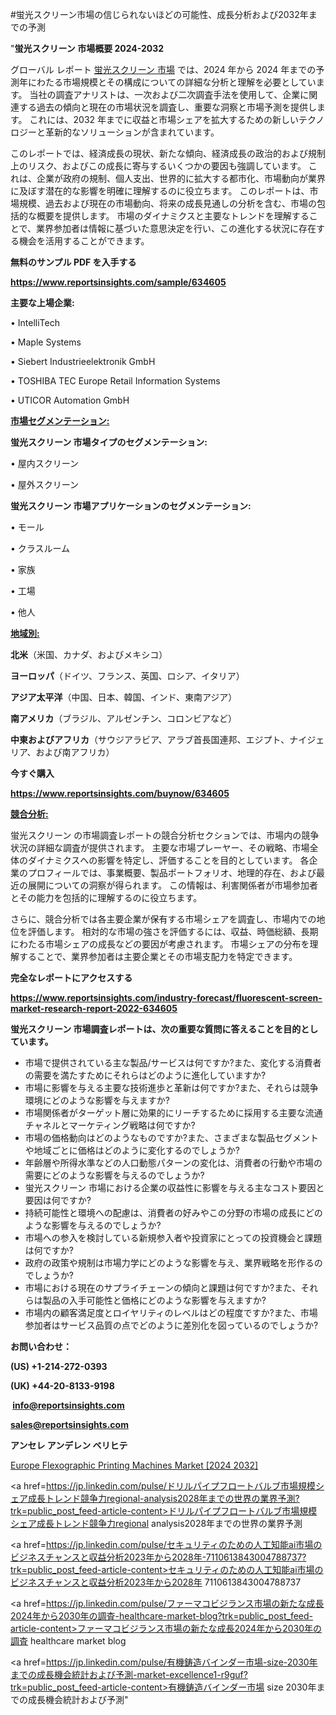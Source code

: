 #蛍光スクリーン市場の信じられないほどの可能性、成長分析および2032年までの予測

"<strong>蛍光スクリーン 市場概要 2024-2032</strong>

グローバル レポート <a href=https://www.reportsinsights.com/sample/634605>蛍光スクリーン 市場</a> では、2024 年から 2024 年までの予測年にわたる市場規模とその構成についての詳細な分析と理解を必要としています。 当社の調査アナリストは、一次および二次調査手法を使用して、企業に関連する過去の傾向と現在の市場状況を調査し、重要な洞察と市場予測を提供します。 これには、2032 年までに収益と市場シェアを拡大​​するための新しいテクノロジーと革新的なソリューションが含まれています。

このレポートでは、経済成長の現状、新たな傾向、経済成長の政治的および規制上のリスク、およびこの成長に寄与するいくつかの要因も強調しています。 これは、企業が政府の規制、個人支出、世界的に拡大する都市化、市場動向が業界に及ぼす潜在的な影響を明確に理解するのに役立ちます。 このレポートは、市場規模、過去および現在の市場動向、将来の成長見通しの分析を含む、市場の包括的な概要を提供します。 市場のダイナミクスと主要なトレンドを理解することで、業界参加者は情報に基づいた意思決定を行い、この進化する状況に存在する機会を活用することができます。

<strong><b>無料のサンプル PDF を入手する</b></strong>

<a href=https://www.reportsinsights.com/sample/634605><strong><u>https://www.reportsinsights.com/sample/634605</u></strong></a>

<strong>主要な上場企業:</strong>

• IntelliTech

• Maple Systems

• Siebert Industrieelektronik GmbH

• TOSHIBA TEC Europe Retail Information Systems

• UTICOR Automation GmbH

<strong><u>市場セグメンテーション</u></strong><strong><u>:</u></strong>

<strong>蛍光スクリーン 市場タイプのセグメンテーション:</strong>

• 屋内スクリーン

• 屋外スクリーン

<strong>蛍光スクリーン 市場アプリケーションのセグメンテーション:</strong>

• モール

• クラスルーム

• 家族

• 工場

• 他人

<strong><u>地域別</u></strong><strong><u>:</u></strong>

<strong>北米</strong>（米国、カナダ、およびメキシコ）

<strong>ヨーロッパ</strong>（ドイツ、フランス、英国、ロシア、イタリア）

<strong>アジア太平洋</strong>（中国、日本、韓国、インド、東南アジア）

<strong>南アメリカ</strong>（ブラジル、アルゼンチン、コロンビアなど）

<strong>中東およびアフリカ</strong>（サウジアラビア、アラブ首長国連邦、エジプト、ナイジェリア、および南アフリカ）

<strong>今すぐ購入</strong>

<a href=https://www.reportsinsights.com/buynow/634605><strong><u>https://www.reportsinsights.com/buynow/634605</u></strong></a>

<strong><u>競合分析:</u></strong>

蛍光スクリーン の市場調査レポートの競合分析セクションでは、市場内の競争状況の詳細な調査が提供されます。 主要な市場プレーヤー、その戦略、市場全体のダイナミクスへの影響を特定し、評価することを目的としています。 各企業のプロフィールでは、事業概要、製品ポートフォリオ、地理的存在、および最近の展開についての洞察が得られます。 この情報は、利害関係者が市場参加者とその能力を包括的に理解するのに役立ちます。

さらに、競合分析では各主要企業が保有する市場シェアを調査し、市場内での地位を評価します。 相対的な市場の強さを評価するには、収益、時価総額、長期にわたる市場シェアの成長などの要因が考慮されます。 市場シェアの分布を理解することで、業界参加者は主要企業とその市場支配力を特定できます。

<strong>完全なレポートにアクセスする</strong>

<a href=https://www.reportsinsights.com/industry-forecast/fluorescent-screen-market-research-report-2022-634605><strong><u><b>https://www.reportsinsights.com/industry-forecast/fluorescent-screen-market-research-report-2022-634605</b></u></strong></a>

<strong><b>蛍光スクリーン 市場調査レポートは、次の重要な質問に答えることを目的としています。</b></strong>
<ul>
  <li>市場で提供されている主な製品/サービスは何ですか?また、変化する消費者の需要を満たすためにそれらはどのように進化していますか?</li>
  <li>市場に影響を与える主要な技術進歩と革新は何ですか?また、それらは競争環境にどのような影響を与えますか?</li>
  <li>市場関係者がターゲット層に効果的にリーチするために採用する主要な流通チャネルとマーケティング戦略は何ですか?</li>
  <li>市場の価格動向はどのようなものですか?また、さまざまな製品セグメントや地域ごとに価格はどのように変化するのでしょうか?</li>
  <li>年齢層や所得水準などの人口動態パターンの変化は、消費者の行動や市場の需要にどのような影響を与えるのでしょうか?</li>
  <li>蛍光スクリーン 市場における企業の収益性に影響を与える主なコスト要因と要因は何ですか?</li>
  <li>持続可能性と環境への配慮は、消費者の好みやこの分野の市場の成長にどのような影響を与えるのでしょうか?</li>
  <li>市場への参入を検討している新規参入者や投資家にとっての投資機会と課題は何ですか?</li>
  <li>政府の政策や規制は市場力学にどのような影響を与え、業界戦略を形作るのでしょうか?</li>
  <li>市場における現在のサプライチェーンの傾向と課題は何ですか?また、それらは製品の入手可能性と価格にどのような影響を与えますか?</li>
  <li>市場内の顧客満足度とロイヤリティのレベルはどの程度ですか?また、市場参加者はサービス品質の点でどのように差別化を図っているのでしょうか?</li>
</ul>
<strong>お問い合わせ：</strong>

<strong>(US) +1-214-272-0393</strong>

<strong>(UK) +44-20-8133-9198</strong>

<strong> </strong><a href=info@reportsinsights.com><strong><u>info@reportsinsights.com</u></strong></a>

<a href=sales@reportsinsights.com><strong><u>sales@reportsinsights.com</u></strong></a>

<strong>アンセレ アンデレン ベリヒテ</strong>

<a href=https://www.linkedin.com/pulse/europe-flexographic-printing-machines-market-in-depth-1d6of/>Europe Flexographic Printing Machines Market [2024 2032]</a>

<a href=https://jp.linkedin.com/pulse/ドリルパイプフロートバルブ市場規模シェア成長トレンド競争力regional-analysis2028年までの世界の業界予測?trk=public_post_feed-article-content>ドリルパイプフロートバルブ市場規模シェア成長トレンド競争力regional analysis2028年までの世界の業界予測</a>

<a href=https://jp.linkedin.com/pulse/セキュリティのための人工知能ai市場のビジネスチャンスと収益分析2023年から2028年-7110613843004788737?trk=public_post_feed-article-content>セキュリティのための人工知能ai市場のビジネスチャンスと収益分析2023年から2028年 7110613843004788737</a>

<a href=https://jp.linkedin.com/pulse/ファーマコビジランス市場の新たな成長2024年から2030年の調査-healthcare-market-blog?trk=public_post_feed-article-content>ファーマコビジランス市場の新たな成長2024年から2030年の調査 healthcare market blog</a>

<a href=https://jp.linkedin.com/pulse/有機鋳造バインダー市場-size-2030年までの成長機会統計および予測-market-excellence1-r9guf?trk=public_post_feed-article-content>有機鋳造バインダー市場 size 2030年までの成長機会統計および予測</a>"
